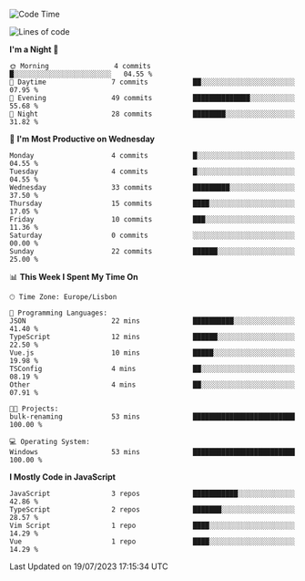 <!--START_SECTION:waka-->
![Code Time](http://img.shields.io/badge/Code%20Time-32%20hrs%2039%20mins-blue)

![Lines of code](https://img.shields.io/badge/From%20Hello%20World%20I%27ve%20Written-604.9%20thousand%20lines%20of%20code-blue)

**I'm a Night 🦉** 

```text
🌞 Morning                4 commits           █░░░░░░░░░░░░░░░░░░░░░░░░   04.55 % 
🌆 Daytime                7 commits           ██░░░░░░░░░░░░░░░░░░░░░░░   07.95 % 
🌃 Evening                49 commits          ██████████████░░░░░░░░░░░   55.68 % 
🌙 Night                  28 commits          ████████░░░░░░░░░░░░░░░░░   31.82 % 
```
📅 **I'm Most Productive on Wednesday** 

```text
Monday                   4 commits           █░░░░░░░░░░░░░░░░░░░░░░░░   04.55 % 
Tuesday                  4 commits           █░░░░░░░░░░░░░░░░░░░░░░░░   04.55 % 
Wednesday                33 commits          █████████░░░░░░░░░░░░░░░░   37.50 % 
Thursday                 15 commits          ████░░░░░░░░░░░░░░░░░░░░░   17.05 % 
Friday                   10 commits          ███░░░░░░░░░░░░░░░░░░░░░░   11.36 % 
Saturday                 0 commits           ░░░░░░░░░░░░░░░░░░░░░░░░░   00.00 % 
Sunday                   22 commits          ██████░░░░░░░░░░░░░░░░░░░   25.00 % 
```


📊 **This Week I Spent My Time On** 

```text
🕑︎ Time Zone: Europe/Lisbon

💬 Programming Languages: 
JSON                     22 mins             ██████████░░░░░░░░░░░░░░░   41.40 % 
TypeScript               12 mins             ██████░░░░░░░░░░░░░░░░░░░   22.50 % 
Vue.js                   10 mins             █████░░░░░░░░░░░░░░░░░░░░   19.98 % 
TSConfig                 4 mins              ██░░░░░░░░░░░░░░░░░░░░░░░   08.19 % 
Other                    4 mins              ██░░░░░░░░░░░░░░░░░░░░░░░   07.91 % 

🐱‍💻 Projects: 
bulk-renaming            53 mins             █████████████████████████   100.00 % 

💻 Operating System: 
Windows                  53 mins             █████████████████████████   100.00 % 
```

**I Mostly Code in JavaScript** 

```text
JavaScript               3 repos             ███████████░░░░░░░░░░░░░░   42.86 % 
TypeScript               2 repos             ███████░░░░░░░░░░░░░░░░░░   28.57 % 
Vim Script               1 repo              ████░░░░░░░░░░░░░░░░░░░░░   14.29 % 
Vue                      1 repo              ████░░░░░░░░░░░░░░░░░░░░░   14.29 % 
```




 Last Updated on 19/07/2023 17:15:34 UTC
<!--END_SECTION:waka-->

